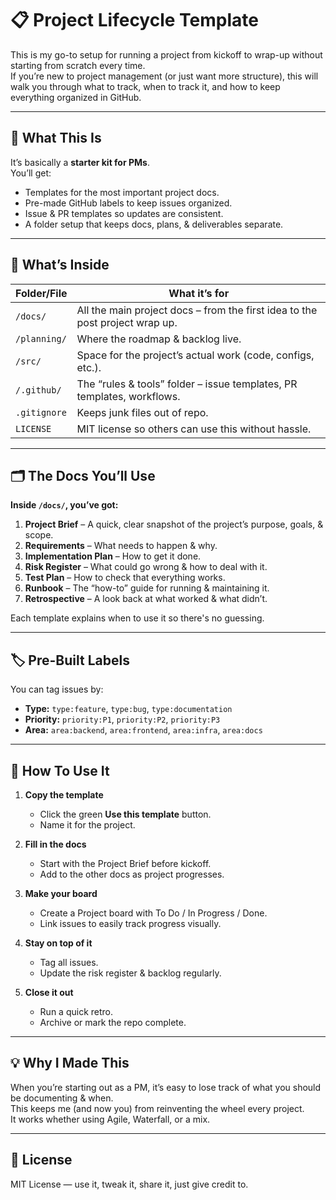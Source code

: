 # 📋 Project Lifecycle Template

This is my go-to setup for running a project from kickoff to wrap-up without starting from scratch every time.  
If you’re new to project management (or just want more structure), this will walk you through what to track, when to track it, and how to keep everything organized in GitHub.

---

## 🎯 What This Is
It’s basically a **starter kit for PMs**.  
You’ll get:
- Templates for the most important project docs.
- Pre-made GitHub labels to keep issues organized.
- Issue & PR templates so updates are consistent.
- A folder setup that keeps docs, plans, & deliverables separate.

---

## 📂 What’s Inside

| Folder/File | What it’s for |
|-------------|---------------|
| `/docs/` | All the main project docs – from the first idea to the post project wrap up. |
| `/planning/` | Where the roadmap & backlog live. |
| `/src/` | Space for the project’s actual work (code, configs, etc.). |
| `/.github/` | The “rules & tools” folder – issue templates, PR templates, workflows. |
| `.gitignore` | Keeps junk files out of repo. |
| `LICENSE` | MIT license so others can use this without hassle. |

---

## 🗂 The Docs You’ll Use

**Inside `/docs/`, you’ve got:**
1. **Project Brief** – A quick, clear snapshot of the project’s purpose, goals, & scope.  
2. **Requirements** – What needs to happen & why.  
3. **Implementation Plan** – How to get it done.  
4. **Risk Register** – What could go wrong & how to deal with it.  
5. **Test Plan** – How to check that everything works.  
6. **Runbook** – The “how-to” guide for running & maintaining it.  
7. **Retrospective** – A look back at what worked & what didn’t.

Each template explains when to use it so there's no guessing.

---

## 🏷 Pre-Built Labels

You can tag issues by:
- **Type:** `type:feature`, `type:bug`, `type:documentation`
- **Priority:** `priority:P1`, `priority:P2`, `priority:P3`
- **Area:** `area:backend`, `area:frontend`, `area:infra`, `area:docs`

---

## 🚀 How To Use It

1. **Copy the template**
   - Click the green **Use this template** button.
   - Name it for the project.

2. **Fill in the docs**
   - Start with the Project Brief before kickoff.
   - Add to the other docs as project progresses.

3. **Make your board**
   - Create a Project board with To Do / In Progress / Done.
   - Link issues to easily track progress visually.

4. **Stay on top of it**
   - Tag all issues.
   - Update the risk register & backlog regularly.

5. **Close it out**
   - Run a quick retro.
   - Archive or mark the repo complete.

---

## 💡 Why I Made This
When you’re starting out as a PM, it’s easy to lose track of what you should be documenting & when.  
This keeps me (and now you) from reinventing the wheel every project.  
It works whether using Agile, Waterfall, or a mix.

---

## 📜 License
MIT License — use it, tweak it, share it, just give credit to.
